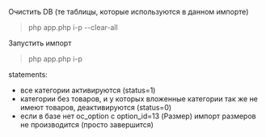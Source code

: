 
Очистить DB (те таблицы, которые используются в данном импорте)
> php app.php i-p --clear-all

Запустить импорт
> php app.php i-p


statements:
* все категории активируются (status=1)
* категории без товаров, и у которых вложенные категории так же не имеют товаров, деактивируются (status=0)
* если в базе нет oc_option c option_id=13 (Размер) импорт размеров не производится (просто завершится)

